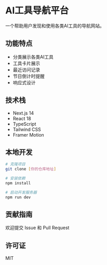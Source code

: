 # AI工具导航平台

一个帮助用户发现和使用各类AI工具的导航网站。

## 功能特点

- 分类展示各类AI工具
- 工具卡片展示
- 最近访问记录
- 节日倒计时提醒
- 响应式设计

## 技术栈

- Next.js 14
- React 18
- TypeScript
- Tailwind CSS
- Framer Motion

## 本地开发

```bash
# 克隆项目
git clone [你的仓库地址]

# 安装依赖
npm install

# 启动开发服务器
npm run dev
```

## 贡献指南

欢迎提交 Issue 和 Pull Request

## 许可证

MIT 